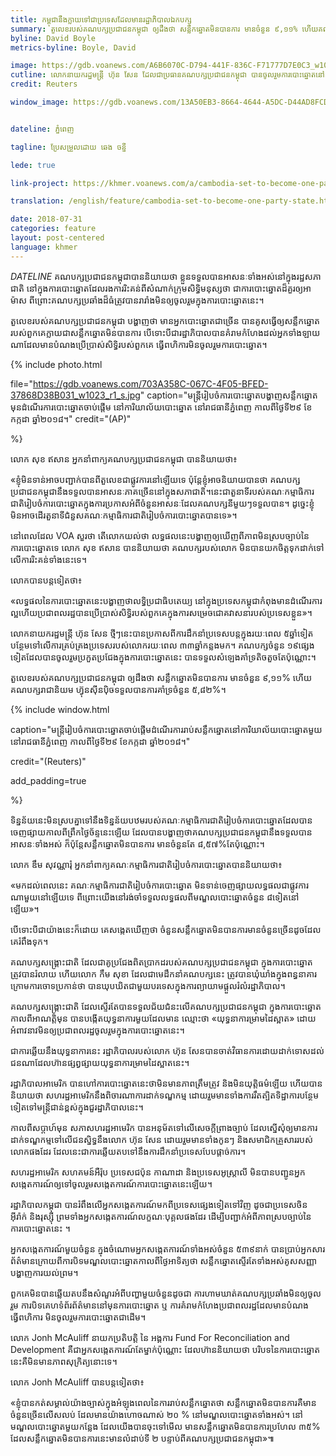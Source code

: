 ```yaml
---
title: កម្ពុជានឹងក្លាយទៅជាប្រទេសដែលមានរដ្ឋាភិបាលឯកបក្ស
summary: តួ​លេខ​របស់គណបក្ស​ប្រជាជន​កម្ពុជា ឲ្យ​ដឹង​ថា សន្លឹក​ឆ្នោតមិន​បាន​ការ មានចំនួន ៩,១១% ហើយ​គណបក្សរាជានិយម ហ៊្វុនស៊ីនប៉ិច​ទទួល​បាន​ការ​គាំទ្រ​ចំនួន ៥,៨២%។
byline: David Boyle
metrics-byline: Boyle, David

image: https://gdb.voanews.com/A6B6070C-D794-441F-836C-F71777D7E0C3_w1023_r1_s.jpg
cutline: លោក​នាយករដ្ឋ​មន្ត្រី ហ៊ុន សែន ដែលជាប្រធានគណបក្សប្រជាជនកម្ពុជា បានចូលរួមការបោះឆ្នោតនៅការិយាល័យបោះឆ្នោតមួយ នៅក្រុងតាខ្មៅ ខេត្តកណ្តាល កាលពីថ្ងៃទី២៩ ខែកក្កដា ឆ្នាំ២០១៨។
credit: Reuters

window_image: https://gdb.voanews.com/13A50EB3-8664-4644-A5DC-D44AD8FCDC88_w1023_r0_s.jpg


dateline: ភ្នំពេញ

tagline: ប្រែសម្រួលដោយ ឆេង ចន្នី

lede: true

link-project: https://khmer.voanews.com/a/cambodia-set-to-become-one-party-state/4506545.html?nocache=1

translation: /english/feature/cambodia-set-to-become-one-party-state.html

date: 2018-07-31
categories: feature
layout: post-centered
language: khmer
---
```



 
$DATELINE$ គណបក្ស​ប្រជាជន​កម្ពុជា​បាន​និយាយ​ថា ខ្លួន​ទទួលបាន​អាសនៈ​ទាំង​អស់​នៅ​ក្នុង​រដ្ឋសភា​ជាតិ នៅ​ក្នុង​ការ​បោះ​ឆ្នោត​ដែល​រងការរិះគន់​ពីសំណាក់​ក្រុមសិទ្ធិមនុស្សថា​ ជា​ការ​បោះឆ្នោត​ដ៏គួរ​ឲ្យអាម៉ាស ពីព្រោះ​គណបក្ស​ប្រឆាំងដ៏​ធំ​ត្រូវ​បាន​រារាំង​មិន​ឲ្យ​ចូល​រួម​ក្នុងការ​បោះឆ្នោត​នេះ។ ​

តួ​លេខ​របស់​គណបក្សប្រជាជន​កម្ពុជា បង្ហាញ​ថា មាន​អ្នក​បោះឆ្នោត​ជា​ច្រើន បាន​គូស​ធ្វើ​ឲ្យ​សន្លឹក​ឆ្នោត​របស់​ពួក​គេក្លាយ​ជា​សន្លឹក​ឆ្នោត​មិន​បានការ បើ​ទោះ​បី​ជា​រដ្ឋាភិបាល​បាន​គំរាមកំហែង​ដល់​អ្នក​ទាំង​ឡាយ​ណា​ដែល​មានបំណង​ប្រើប្រាស់​សិទ្ធិ​របស់​ពួក​គេ ធ្វើ​ពហិការ​មិនចូលរួមការបោះ​ឆ្នោត​។




{% include photo.html 

file="https://gdb.voanews.com/703A358C-067C-4F05-BFED-37868D38B031_w1023_r1_s.jpg"
caption="មន្ត្រីរៀបចំការបោះឆ្នោតបង្ហាញសន្លឹកឆ្នោត មុនដំណើរការបោះឆ្នោតចាប់ផ្តើម នៅការិយាល័យបោះឆ្នោត នៅរាជធានីភ្នំពេញ កាលពីថ្ងៃទី២៩⁣ ខែកក្កដា ឆ្នាំ២០១៨។"
credit="(AP)"

%}



លោក សុខ​ ឥសាន អ្នក​នាំ​ពាក្យ​គណបក្ស​ប្រជាជន​កម្ពុជា បាន​និយាយ​ថា​៖ ‍‍

«ខ្ញុំ​មិន​ទាន់​អាច​បញ្ជាក់​បាន​ពីតួលេខជា​ផ្លូវការ​នៅ​ឡើយ​ទេ ប៉ុន្តែ​ខ្ញុំ​អាច​និយាយ​បានថា គណបក្ស​ប្រជាជន​កម្ពុជានឹង​ទទួលបាន​អាសនៈ​ភាគ​ច្រើន​នៅ​ក្នុង​សភាជាតិ។​ នេះ​ជា​តួនាទី​របស់​គណៈកម្មាធិការ​ជាតិ​រៀបចំការ​បោះឆ្នោត​ ក្នុង​ការប្រកាស​អំពី​ចំនួនអាសនៈ​ដែល​គណបក្សនី​មួយៗ​ទទួល​បាន។ ដូច្នេះ​ខ្ញុំ​មិន​អាច​ដើរ​តួនាទី​ជំនួស​គណៈកម្មាធិការ​ជាតិ​រៀប​ចំការ​បោះឆ្នោត​បានទេ‍»។

នៅ​ពេល​ដែល VOA សួ​រថា តើ​លោក​យល់​ថា លទ្ធផល​នេះ​បង្ហាញ​ឲ្យ​ឃើញ​ពីភាព​មិន​ស្រប​ច្បាប់នៃ​ការបោះ​ឆ្នោត​ទេ លោក សុខ​ ឥសាន បាន​និយាយ​ថា គណបក្ស​របស់​លោក មិន​បាន​យកចិត្ត​ទុកដាក់​ទៅ​លើ​ការរិះគន់​ទាំង​នេះទេ។

លោក​បាន​បន្តទៀត​ថា៖ ‍

«លទ្ធផល​នៃការបោះ​ឆ្នោតនេះ​បង្ហាញ​ថា​លទ្ធិ​ប្រជាធិបតេយ្យ នៅ​ក្នុង​ប្រទេស​កម្ពុជា​កំពុង​មានដំណើរ​ការល្អ​ ហើយ​ប្រជាពលរដ្ឋ​បាន​ប្រើប្រាស់​សិទ្ធិ​របស់​ពួក​គេ​ក្នុង​ការ​សម្រេច​ជោគ​វាសនា​របស់​ប្រទេស​ខ្លួន‍»។​

លោក​នាយក​រដ្ឋមន្ត្រី ហ៊ុន​ សែន ថ្មីៗ​នេះ​បានប្រកាសពី​ការដឹក​នាំប្រទេស​បន្តក្នុង​រយៈ​ពេល ៥​ឆ្នាំ​ទៀត​ បន្ថែម​ទៅ​លើការ​គ្រប់គ្រង​ប្រទេសរបស់​លោក​រយៈ​ពេល ៣៣​ឆ្នាំ​កន្លង​មក។ គណ​បក្សចំនួន ១៩ផ្សេង​ទៀត ​ដែលបាន​ចូល​រួម​ប្រកួត​ប្រជែង​ក្នុង​ការ​បោះ​ឆ្នោត​នេះ បាន​ទទួល​សំឡេងគាំទ្រ​តិចតួច​តែ​ប៉ុណ្ណោះ។

តួ​លេខ​របស់គណបក្ស​ប្រជាជន​កម្ពុជា ឲ្យ​ដឹង​ថា សន្លឹក​ឆ្នោតមិន​បាន​ការ មានចំនួន ៩,១១% ហើយ​គណបក្សរាជានិយម ហ៊្វុនស៊ីនប៉ិច​ទទួល​បាន​ការ​គាំទ្រ​ចំនួន ៥,៨២%។




{% include window.html

caption="មន្ត្រីរៀបចំការបោះឆ្នោតចាប់ផ្តើមដំណើរការរាប់សន្លឹកឆ្នោតនៅការិយាល័យបោះឆ្នោតមួយនៅរាជធានីភ្នំពេញ⁣ កាលពីថ្ងៃទី២៩ ខែកក្កដា ឆ្នាំ២០១៨។"

credit="(Reuters)"

add_padding=true
 
%}




ទិន្នន័យ​នេះ​មិន​ស្របគ្នា​ទៅនឹង​ទិន្នន័យ​បឋម​របស់គណៈកម្មាធិការ​ជាតិ​រៀបចំ​ការ​បោះឆ្នោត​ដែល​បានចេញ​ផ្សាយ​កាល​ពី​ព្រឹកថ្ងៃច័ន្ទ​នេះឡើយ ដែល​បាន​បង្ហាញ​ថា​គណបក្ស​ប្រជាជន​កម្ពុជា​នឹងទទួល​បាន​អាសនៈ​ទាំងអស់ ក៏​ប៉ុន្តែ​សន្លឹក​ឆ្នោត​មិន​បាន​ការ មាន​ចំនួន​តែ ៨,៥៧%​តែ​ប៉ុណ្ណោះ។

លោក ឌឹម សុវណ្ណារុំ អ្នក​នាំពាក្យ​គណៈកម្មាធិការ​ជាតិ​រៀប​ចំការ​បោះឆ្នោត​បាន​និយាយ​ថា៖

«មកដល់​ពេលនេះ​ គណៈកម្មាធិការ​ជាតិ​រៀប​ចំការ​បោះឆ្នោត មិន​ទាន់​ចេញ​ផ្សាយ​លទ្ធផល​ជា​ផ្លូវការ​ណាមួយ​នៅ​ឡើយ​ទេ ពី​ព្រោះ​យើង​នៅរង់​ចាំ​ទទួល​លទ្ធផល​ពី​មណ្ឌលបោះ​ឆ្នោត​ចំនួន ៨ទៀត​នៅ​ឡើយ‍»។

បើ​ទោះ​បី​ជាយ៉ាង​នេះ​ក៏​ដោយ គេ​សង្កេត​ឃើញ​ថា ចំនួន​សន្លឹក​ឆ្នោត​មិនបានការ​មាន​ចំនួន​ច្រើន​ដូច​ដែល​គេ​រំពឹង​ទុក។

គណបក្ស​សង្រ្គោះ​ជាតិ​ ដែល​ជា​គូ​ប្រជែង​ពិត​ប្រាកដ​របស់​គណបក្សប្រជាជន​កម្ពុជា ក្នុង​ការបោះ​ឆ្នោត ត្រូវ​បាន​រំលាយ ហើយ​លោក កឹម សុខា ដែល​ជា​មេដឹកនាំ​គណបក្ស​នេះ ត្រូវ​បាន​ឃុំឃាំង​ក្នុងពន្ធនាគារ ក្រោម​ការ​ចោទប្រកាន់​ថា ​បាន​ឃុប​ឃិត​ជាមួយ​បរទេស​ក្នុង​ការព្យាយាម​ផ្តួល​រំលំ​រដ្ឋាភិបាល។​

គណបក្ស​សង្រ្គោះ​ជាតិ ដែល​ស្ទើរ​តែ​បានទទួល​ជ័យជំនះ​លើ​គណបក្សប្រជាជន​កម្ពុជា ក្នុង​ការ​បោះ​ឆ្នោត​កាល​ពីអាណត្តិ​មុន បាន​បង្កើត​យុទ្ធនាការ​មួយដែលមាន ឈ្មោះ​ថា «យុទ្ធនា​ការ​ម្រាម​ដៃ​ស្អាត‍» ដោយ​អំពាវ​នាវ​មិន​ឲ្យ​ប្រជាពល​រដ្ឋ​ចូលរួមក្នុង​ការ​បោះ​ឆ្នោត​នេះ។

ជា​ការ​ឆ្លើយ​នឹង​យុទ្ធនា​ការ​នេះ រដ្ឋាភិបាល​របស់​លោក ហ៊ុន សែន ​បាន​ចាត់​វិធាន​ការ​ដោយ​ដាក់​ទោស​ដល់​ជន​ណា​ដែល​ហ៊ាន​ផ្សព្វផ្សាយ​យុទ្ធនា​ការម្រាម​ដៃ​ស្អាត‍​នេះ។​

​រដ្ឋាភិបាល​អាមេរិក បាន​ហៅ​ការបោះ​ឆ្នោត​នេះថាមិនមាន​ភាពត្រឹមត្រូវ និងមិន​យុត្តិធម៌​ឡើយ ហើយ​បាន​និយាយ​ថា សហរដ្ឋអាមេរិក​នឹង​ពិចារណា​ការ​ដាក់​ទណ្ឌកម្ម ដោយ​រួម​មាន​ទាំង​ការ​រឹតត្បិត​ទិដ្ឋាការ​បន្ថែម​ទៀត​ទៅ​មន្ត្រី​ជាន់ខ្ពស់​ក្នុង​ជួ​រដ្ឋាភិបាល​នេះ។

កាល​ពីសប្តាហ៍​មុន សភា​សហរដ្ឋអាមេរិក បាន​អនុម័ត​ទៅ​លើ​សេចក្តី​ព្រាងច្បាប់ ដែល​ស្នើ​សុំ​ឲ្យ​មាន​ការ​ដាក់​ទណ្ឌកម្ម​ទៅ​លើជន​ស្និទ្ធ​នឹងលោក ហ៊ុន សែន ដោយ​រួមមាន​ទាំងកូនៗ និងសមាជិក​គ្រួសារ​របស់លោក​ផង​ដែរ ដែល​នេះ​ជាការឆ្លើយ​តប​ទៅ​នឹង​ការ​ដឹក​នាំ​ប្រទេស​បែប​ផ្តាច់ការ។

សហរដ្ឋអាមេរិក សហគមន៍​អឺរ៉ុប ប្រទេស​ជប៉ុន កាណាដា និង​ប្រទេសអូស្រ្តាលី មិន​បាន​បញ្ជូន​អ្នកសង្កេតការណ៍​ឲ្យ​ទៅ​ចូលរួមសង្កេតការណ៍ការបោះឆ្នោត​នេះ​ឡើយ។

រដ្ឋាភិបាល​កម្ពុជា បាន​រំពឹង​លើ​អ្នកសង្កេតការណ៍​មក​ពីប្រទេស​ផ្សេង​ទៀត​ទៅ​វិញ ដូច​ជា​ប្រទេសចិន អ៊ីរ៉ាក់ និងរុស្ស៊ី ព្រម​ទាំងអ្នកសង្កេតការណ៍​លក្ខណៈបុគ្គល​ផងដែរ ដើម្បី​បញ្ជាក់​អំពីភាព​ស្របច្បាប់​នៃការបោះ​ឆ្នោត​នេះ ។​

អ្នក​សង្កេតការណ៍​មួយ​ចំនួន ក្នុង​ចំណោមអ្នកសង្កេតការណ៍​ទាំងអស់​ចំនួន ៥៣៩នាក់ បាន​ប្រាប់អ្នកសារព័ត៌មាន​ក្រោយ​ពីការ​បិទ​មណ្ឌលបោះ​ឆ្នោតកាល​ពីថ្ងៃ​អាទិត្យ​ថា សន្លឹក​ឆ្នោត​ស្ទើរ​តែទាំងអស់​គូសសញ្ញាបង្ហាញ​ការយល់​ព្រម។

ពួក​គេ​មិន​បាន​ឆ្លើយ​តបនឹង​សំណួរ​អំពីបញ្ហា​មួយ​ចំនួន​ដូចជា ការហាម​ឃាត់​គណបក្ស​ប្រឆាំង​មិន​ឲ្យ​ចូល​រួម ការ​បិទ​គេហទំព័រ​ព័ត៌មាននៅ​មុន​ការបោះឆ្នោត ឬ ការ​គំរាម​កំហែង​ប្រជាពលរដ្ឋ​ដែល​មាន​បំណង​ធ្វើពហិការ មិន​ចូល​រួមការ​បោះ​ឆ្នោត​ជាដើម។

លោក Jonh McAuliff នាយកប្រតិបត្តិ នៃ អង្គការ Fund For Reconciliation and Development គឺជាអ្នក​សង្កេតការណ៍​តែម្នាក់​ប៉ុណ្ណោះ ដែលហ៊ាន​និយាយថា បរិបទ​នៃ​ការ​បោះឆ្នោត​នេះ​គឺ​មិនមាន​ភាពសុក្រិត្យ​នោះ​ទេ។

លោក Jonh McAuliff បានបន្ត​ទៀត​ថា៖

«ខ្ញុំ​បានកត់​សម្គាល់​យ៉ាង​ច្បាស់​ក្នុង​អំឡុង​ពេលនៃ​ការរាប់​សន្លឹក​ឆ្នោត​ថា សន្លឹក​ឆ្នោត​មិនបានការ​គឺមានចំនួន​ច្រើនលើស​លប់ ដែល​មាន​យ៉ាង​ហោច​ណាស់ ២០ % នៅ​មណ្ឌល​បោះឆ្នោត​ទាំងអស់។ នៅ​មណ្ឌល​បោះ​ឆ្នោត​មួយ​កន្លែង ដែល​យើង​បាន​ចុះ​ទៅ​មើល មាន​សន្លឹក​ឆ្នោត​មិន​បានការ​ប្រហែល ៣៥%‍ ដែលសន្លឹកឆ្នោត​មិនបានការ​នេះ​មាន​លំដាប់​ទី ២ បន្ទាប់​ពី​គណបក្ស​ប្រជាជន​កម្ពុជា»៕
